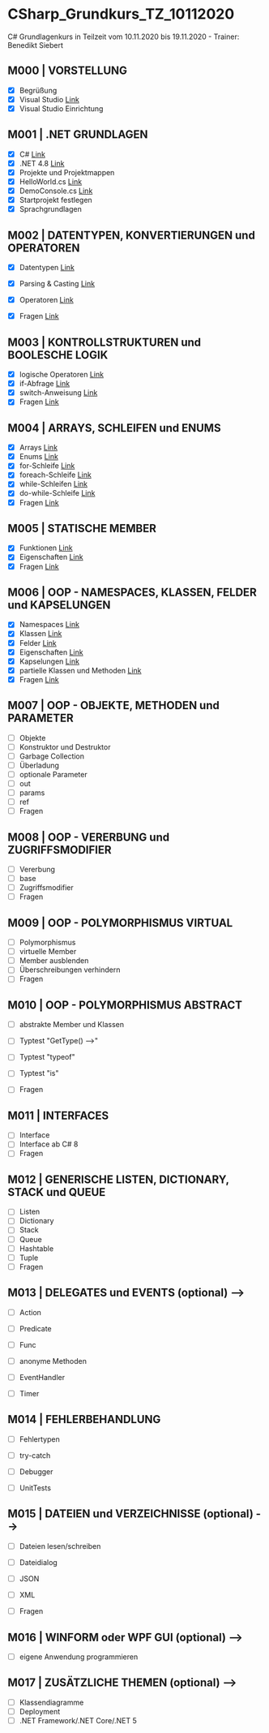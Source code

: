 # CSharp_Grundkurs_TZ_10112020
C# Grundlagenkurs in Teilzeit vom 10.11.2020 bis 19.11.2020 - Trainer: Benedikt Siebert

## M000 | VORSTELLUNG

- [x] Begrüßung
- [x] Visual Studio [Link](https://visualstudio.microsoft.com/de/)
- [x] Visual Studio Einrichtung
<!-- - [ ] [vs-shortcuts](VS-SHORTCUTS.md) -->


## M001 | .NET GRUNDLAGEN
- [x] C# [Link](https://docs.microsoft.com/de-de/dotnet/csharp/)
- [x] .NET 4.8 [Link](https://docs.microsoft.com/de-de/dotnet/api/?view=netframework-4.8)
- [x] Projekte und Projektmappen
- [x] HelloWorld.cs [Link](Uebungen/Modul001_01_HelloWorld/Program.cs) 
- [x] DemoConsole.cs [Link](Uebungen/Modul001_02_DemoConsole/Program.cs)  
- [x] Startprojekt festlegen
- [x] Sprachgrundlagen
<!-- - [ ] C# Cheatsheet [Link](CSHARP-CHEATSHEET.md) -->


## M002 | DATENTYPEN, KONVERTIERUNGEN und OPERATOREN
- [x] Datentypen [Link](Uebungen/Modul002_01_Datentypen/Program.cs)
- [x] Parsing & Casting  [Link](Uebungen/Modul002_02_ParsingCasting/Program.cs)
- [x] Operatoren [Link](Uebungen/Modul002_03_Operatoren/Program.cs)
- [x] Fragen [Link](Uebungen/Modul002_Fragen/Program.cs)
      

## M003 | KONTROLLSTRUKTUREN und BOOLESCHE LOGIK
- [x] logische Operatoren  [Link](Uebungen/Modul003_01_BoolescheLogik/Program.cs)
- [x] if-Abfrage [Link](Uebungen/Modul003_02_Kontrollstrukturen/Program.cs)
- [x] switch-Anweisung [Link](Uebungen/Modul003_02_Kontrollstrukturen/Program.cs)
- [x] Fragen [Link](Uebungen/Modul003_Fragen/Program.cs)

## M004 | ARRAYS, SCHLEIFEN und ENUMS
- [x] Arrays [Link](Uebungen/Modul004_01_Arrays/Program.cs)
- [x] Enums [Link](Uebungen/Modul004_02_Enumeratoren/Program.cs)
- [x] for-Schleife [Link](Uebungen/Modul004_03_Schleifen/Program.cs)
- [x] foreach-Schleife [Link](Uebungen/Modul004_03_Schleifen/Program.cs)
- [x] while-Schleifen [Link](Uebungen/Modul004_03_Schleifen/Program.cs)
- [x] do-while-Schleife [Link](Uebungen/Modul004_03_Schleifen/Program.cs)
- [x] Fragen [Link](Uebungen/Modul004_Fragen/Program.cs)

## M005 | STATISCHE MEMBER
- [x] Funktionen  [Link](Uebungen/Modul005_01_statischeMember/Program.cs)
- [x] Eigenschaften  [Link](Uebungen/Modul005_01_statischeMember/Program.cs)
- [x] Fragen [Link](Uebungen/Modul005_Fragen/Program.cs)

## M006 | OOP - NAMESPACES, KLASSEN, FELDER und KAPSELUNGEN
- [x] Namespaces [Link](Uebungen/Modul006_01_NamespaceKlassen/Program.cs)
- [x] Klassen [Link](Uebungen/Modul006_01_NamespaceKlassen/Program.cs)
- [x] Felder [Link](Uebungen/Modul006_02_FelderEigenschaften/Felder.cs)
- [x] Eigenschaften  [Link](Uebungen/Modul006_02_FelderEigenschaften/Eigenschaften.cs)
- [x] Kapselungen [Link](Uebungen/Modul006_02_FelderEigenschaften/Eigenschaften.cs)
- [x] partielle Klassen und Methoden [Link](Uebungen/Modul006_03_partielleKlassenMethoden)
- [x] Fragen [Link](Uebungen/Modul006_Fragen)

## M007 | OOP - OBJEKTE, METHODEN und PARAMETER
- [ ] Objekte <!-- [Link](Uebungen/Modul007_01_Objekte/Program.cs) -->
- [ ] Konstruktor und Destruktor <!-- [Link](Uebungen/Modul007_01_Objekte/Program.cs) -->
- [ ] Garbage Collection
- [ ] Überladung <!-- [Link](Uebungen/Modul007_02_UeberlagerungParameter/Ueberladung.cs) -->
- [ ] optionale Parameter <!-- [Link](Uebungen/Modul007_02_UeberlagerungParameter/OptionaleParameter.cs) -->
- [ ] out <!-- [Link](Uebungen/Modul007_02_UeberlagerungParameter/SchluesselwortOut.cs) -->
- [ ] params <!-- [Link](Uebungen/Modul007_02_UeberlagerungParameter/SchluesselwortParams.cs) -->
- [ ] ref <!-- [Link](Uebungen/Modul007_02_UeberlagerungParameter/SchluesselwortRef.cs) -->
- [ ] Fragen <!-- [Link](Uebungen/Modul007_Fragen) -->

## M008 | OOP - VERERBUNG und ZUGRIFFSMODIFIER
- [ ] Vererbung <!-- [Link](Uebungen/Modul008_01_Vererbungen/Program.cs) -->
- [ ] base 
- [ ] Zugriffsmodifier <!-- [Link](Uebungen/Modul008_02_Zugriffsmodifizierer/Program.cs) -->
- [ ] Fragen <!-- [Link](Uebungen/Modul008_Fragen) -->

## M009 | OOP - POLYMORPHISMUS VIRTUAL
- [ ] Polymorphismus
- [ ] virtuelle Member <!-- [Link](Uebungen/Modul009_01_PolymorphismusVirtual/SchluesselwortOverride.cs) -->
- [ ] Member ausblenden <!-- [Link](Uebungen/Modul009_01_PolymorphismusVirtual/SchluesselwortNew.cs) -->
- [ ] Überschreibungen verhindern <!-- [Link](Uebungen/Modul009_01_PolymorphismusVirtual/SchluesselwortSealed.cs) -->
- [ ] Fragen <!-- [Link](Uebungen/Modul009_Fragen) -->

## M010 | OOP - POLYMORPHISMUS ABSTRACT
- [ ] abstrakte Member und Klassen <!-- [Link](Uebungen/Modul010_01_PolymorphismusAbstract/Program.cs) -->
- [ ] Typtest "GetType() -->" <!-- [Link](Uebungen/Modul010_02_Typpruefungen/Program.cs) -->
- [ ] Typtest "typeof" <!-- [Link](Uebungen/Modul010_02_Typpruefungen/Program.cs) -->
- [ ] Typtest "is" <!-- [Link](Uebungen/Modul010_02_Typpruefungen/Program.cs) -->
- [ ] Fragen <!-- [Link](Uebungen/Modul010_Fragen) -->


## M011 | INTERFACES
- [ ] Interface <!-- [Link](Uebungen/Modul011_01_Interface/Program.cs) -->
- [ ] Interface ab C# 8 <!-- [Link](Uebungen/Modul011_02_InterfaceCSharp8/Program.cs) -->
- [ ] Fragen <!-- [Link](Uebungen/Modul011_Fragen) -->

## M012 | GENERISCHE LISTEN, DICTIONARY, STACK und QUEUE
- [ ] Listen <!-- [Link](Uebungen/Modul012_01_Listen/List.cs) -->
- [ ] Dictionary <!-- [Link](Uebungen/Modul012_01_Listen/Dictionary.cs) -->
- [ ] Stack <!-- [Link](Uebungen/Modul012_01_Listen/Stack.cs) -->
- [ ] Queue <!-- [Link](Uebungen/Modul012_01_Listen/Queue.cs) -->
- [ ] Hashtable <!-- [Link](Uebungen/Modul012_01_Listen/Hashtable.cs) -->
- [ ] Tuple <!-- [Link](Uebungen/Modul012_01_Listen/Tuple.cs) -->
- [ ] Fragen <!-- [Link](Uebungen/Modul012_Fragen) -->

## M013 | DELEGATES und EVENTS (optional) -->
- [ ] Action <!-- [Link](Uebungen/Modul013_01_Delegates/Action.cs) -->
- [ ] Predicate <!-- [Link](Uebungen/Modul013_01_Delegates/Predicate.cs) -->
- [ ] Func <!-- [Link](Uebungen/Modul013_01_Delegates/Func.cs) -->
- [ ] anonyme Methoden <!-- [Link](Uebungen/Modul013_01_Delegates/AnonymeMethoden.cs) -->
- [ ] EventHandler <!-- [Link](Uebungen/Modul013_02_Events/Program.cs) -->
- [ ] Timer <!-- [Link](Uebungen/Modul013_03_Timer/Program.cs) -->


## M014 | FEHLERBEHANDLUNG
- [ ] Fehlertypen
- [ ] try-catch <!-- [Link](Uebungen/Modul014_01_Fehlerbehandlung/Program.cs) -->
- [ ] Debugger 
- [ ] UnitTests <!-- [Link](Uebungen/Modul014_02_UnitTest_Funktionen/Program.cs) -->


## M015 | DATEIEN und VERZEICHNISSE (optional) -->
- [ ] Dateien lesen/schreiben <!-- [Link](Uebungen/Modul015_01_Dateien_Verzeichnisse/MainWindow.xaml.cs) -->
- [ ] Dateidialog <!-- [Link](Uebungen/Modul015_01_Dateien_Verzeichnisse/MainWindow.xaml.cs) -->
- [ ] JSON <!-- [Link](Uebungen/Modul015_02_JSON/Program.cs) -->
- [ ] XML <!-- [Link](Uebungen/Modul015_03_XML/Program.cs) -->
- [ ] Fragen <!-- [Link](Uebungen/Modul015_Fragen) -->


## M016 | WINFORM oder WPF GUI (optional) -->
- [ ] eigene Anwendung programmieren <!-- [Link](Uebungen/Modul016_Abschluss) -->

## M017 | ZUSÄTZLICHE THEMEN (optional) -->
- [ ] Klassendiagramme
- [ ] Deployment
- [ ] .NET Framework/.NET Core/.NET 5